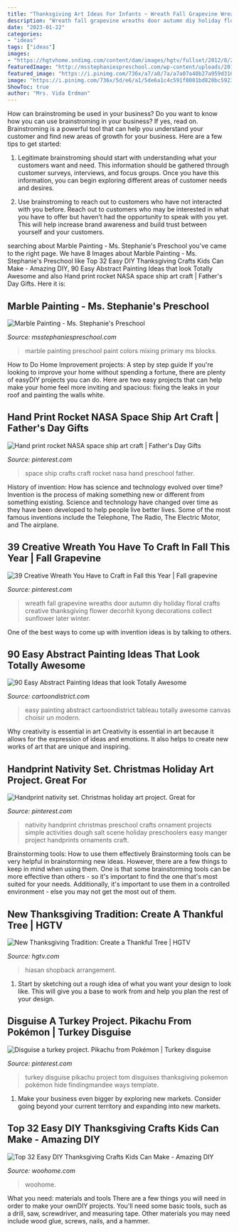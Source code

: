 ```yaml
---
title: "Thanksgiving Art Ideas For Infants ~ Wreath Fall Grapevine Wreaths Door Autumn Diy Holiday Floral Crafts Creative Thanksgiving Flower Decorhit Kyong Decorations Collect Sunflower Later Winter"
description: "Wreath fall grapevine wreaths door autumn diy holiday floral crafts creative thanksgiving flower decorhit kyong decorations collect sunflower later winter"
date: "2023-01-22"
categories:
- "ideas"
tags: ["ideas"]
images:
- "https://hgtvhome.sndimg.com/content/dam/images/hgtv/fullset/2012/8/23/0/original_Jeanine-Hays-Thanksgiving-Thankful-Tree-Beauty_s3x4.jpg.rend.hgtvcom.616.822.suffix/1400977055186.jpeg"
featuredImage: "http://msstephaniespreschool.com/wp-content/uploads/2016/02/Art-in-the-Preschool-Marble-Painting--1024x780.jpg"
featured_image: "https://i.pinimg.com/736x/a7/a0/7a/a7a07a48b27a959d31074d50b42eadc6.jpg"
image: "https://i.pinimg.com/736x/5d/e6/a1/5de6a1c4c591f8001bd820bc5923e01b.jpg"
ShowToc: true
author: "Mrs. Vida Erdman"
---
```



How can brainstroming be used in your business?
Do you want to know how you can use brainstroming in your business? If yes, read on. Brainstroming is a powerful tool that can help you understand your customer and find new areas of growth for your business. Here are a few tips to get started:
1. Legitimate brainstroming should start with understanding what your customers want and need. This information should be gathered through customer surveys, interviews, and focus groups. Once you have this information, you can begin exploring different areas of customer needs and desires.

2. Use brainstroming to reach out to customers who have not interacted with you before. Reach out to customers who may be interested in what you have to offer but haven’t had the opportunity to speak with you yet. This will help increase brand awareness and build trust between yourself and your customers.


	

		
searching about Marble Painting - Ms. Stephanie&#039;s Preschool you've came to the right page. We have 8 Images about Marble Painting - Ms. Stephanie&#039;s Preschool like Top 32 Easy DIY Thanksgiving Crafts Kids Can Make - Amazing DIY, 90 Easy Abstract Painting Ideas that look Totally Awesome and also Hand print rocket NASA space ship art craft | Father&#039;s Day Gifts. Here it is:
		
    
## Marble Painting - Ms. Stephanie&#039;s Preschool

<img loading=lazy src="http://msstephaniespreschool.com/wp-content/uploads/2016/02/Art-in-the-Preschool-Marble-Painting--1024x780.jpg" onerror="this.onerror=null;this.src='https://tse4.mm.bing.net/th?id=OIP.AtrraZDphRFJacDF1sF6hgHaFp&amp;pid=15.1';" alt="Marble Painting - Ms. Stephanie&#039;s Preschool">

_Source: msstephaniespreschool.com_

>marble painting preschool paint colors mixing primary ms blocks. 

	

How to Do Home Improvement projects: A step by step guide
If you're looking to improve your home without spending a fortune, there are plenty of easyDIY projects you can do. Here are two easy projects that can help make your home feel more inviting and spacious: fixing the leaks in your roof and painting the walls white.

    
## Hand Print Rocket NASA Space Ship Art Craft | Father&#039;s Day Gifts

<img loading=lazy src="https://i.pinimg.com/736x/a5/03/bb/a503bbc0cdf3504298b8a43021a38629--ship-art-nasa-space.jpg?b=t" onerror="this.onerror=null;this.src='https://tse2.mm.bing.net/th?id=OIP.bit-eEZJHY4-4QhLKPhmgwC7FN&amp;pid=15.1';" alt="Hand print rocket NASA space ship art craft | Father&#039;s Day Gifts">

_Source: pinterest.com_

>space ship crafts craft rocket nasa hand preschool father. 

	

History of invention: How has science and technology evolved over time?
Invention is the process of making something new or different from something existing. Science and technology have changed over time as they have been developed to help people live better lives. Some of the most famous inventions include the Telephone, The Radio, The Electric Motor, and The airplane.

    
## 39 Creative Wreath You Have To Craft In Fall This Year | Fall Grapevine

<img loading=lazy src="https://i.pinimg.com/736x/4a/bd/35/4abd35c9b0d9e6568fa14f3ed2ccf11b.jpg" onerror="this.onerror=null;this.src='https://tse1.mm.bing.net/th?id=OIP.akvyc5rr6demIMa44dopvQHaNK&amp;pid=15.1';" alt="39 Creative Wreath You Have to Craft in Fall this Year | Fall grapevine">

_Source: pinterest.com_

>wreath fall grapevine wreaths door autumn diy holiday floral crafts creative thanksgiving flower decorhit kyong decorations collect sunflower later winter. 

	

One of the best ways to come up with invention ideas is by talking to others.

    
## 90 Easy Abstract Painting Ideas That Look Totally Awesome

<img loading=lazy src="http://www.cartoondistrict.com/wp-content/uploads/2017/06/Easy-Abstract-Painting-Ideas00018-1.jpg" onerror="this.onerror=null;this.src='https://tse3.mm.bing.net/th?id=OIP.mcIiMNuhKMMjuFWigV0ZkQHaM-&amp;pid=15.1';" alt="90 Easy Abstract Painting Ideas that look Totally Awesome">

_Source: cartoondistrict.com_

>easy painting abstract cartoondistrict tableau totally awesome canvas choisir un modern. 

	

Why creativity is essential in art
Creativity is essential in art because it allows for the expression of ideas and emotions. It also helps to create new works of art that are unique and inspiring.

    
## Handprint Nativity Set. Christmas Holiday Art Project. Great For

<img loading=lazy src="https://i.pinimg.com/736x/5d/e6/a1/5de6a1c4c591f8001bd820bc5923e01b.jpg" onerror="this.onerror=null;this.src='https://tse2.mm.bing.net/th?id=OIP.Q-iqZehtGs68W52nnuVilgHaJ3&amp;pid=15.1';" alt="Handprint nativity set. Christmas holiday art project. Great for">

_Source: pinterest.com_

>nativity handprint christmas preschool crafts ornament projects simple activities dough salt scene holiday preschoolers easy manger project handprints ornaments craft. 

	

Brainstorming tools: How to use them effectively
Brainstorming tools can be very helpful in brainstorming new ideas. However, there are a few things to keep in mind when using them. One is that some brainstorming tools can be more effective than others - so it's important to find the one that's most suited for your needs. Additionally, it's important to use them in a controlled environment - else you may not get the most out of them.

    
## New Thanksgiving Tradition: Create A Thankful Tree | HGTV

<img loading=lazy src="https://hgtvhome.sndimg.com/content/dam/images/hgtv/fullset/2012/8/23/0/original_Jeanine-Hays-Thanksgiving-Thankful-Tree-Beauty_s3x4.jpg.rend.hgtvcom.616.822.suffix/1400977055186.jpeg" onerror="this.onerror=null;this.src='https://tse2.mm.bing.net/th?id=OIP.AEY5157dgu_DvNS0ZUW4iAHaJ4&amp;pid=15.1';" alt="New Thanksgiving Tradition: Create a Thankful Tree | HGTV">

_Source: hgtv.com_

>hiasan shopback arrangement. 

	

1. Start by sketching out a rough idea of what you want your design to look like. This will give you a base to work from and help you plan the rest of your design.

    
## Disguise A Turkey Project. Pikachu From Pokémon | Turkey Disguise

<img loading=lazy src="https://i.pinimg.com/736x/a7/a0/7a/a7a07a48b27a959d31074d50b42eadc6.jpg" onerror="this.onerror=null;this.src='https://tse2.mm.bing.net/th?id=OIP.kswZQLa6mb4Mk-Qyywu80wHaJ3&amp;pid=15.1';" alt="Disguise a turkey project. Pikachu from Pokémon | Turkey disguise">

_Source: pinterest.com_

>turkey disguise pikachu project tom disguises thanksgiving pokemon pokémon hide findingmandee ways template. 

	

1. Make your business even bigger by exploring new markets. Consider going beyond your current territory and expanding into new markets.

    
## Top 32 Easy DIY Thanksgiving Crafts Kids Can Make - Amazing DIY

<img loading=lazy src="https://www.woohome.com/wp-content/uploads/2013/11/Thanksgiving-Crafts-Kids-Can-Make-7.jpg" onerror="this.onerror=null;this.src='https://tse1.mm.bing.net/th?id=OIP.LbtFjDyAQ11C2PQK0i4s-gHaLH&amp;pid=15.1';" alt="Top 32 Easy DIY Thanksgiving Crafts Kids Can Make - Amazing DIY">

_Source: woohome.com_

>woohome. 

	

What you need: materials and tools
There are a few things you will need in order to make your ownDIY projects. You'll need some basic tools, such as a drill, saw, screwdriver, and measuring tape. Other materials you may need include wood glue, screws, nails, and a hammer.

